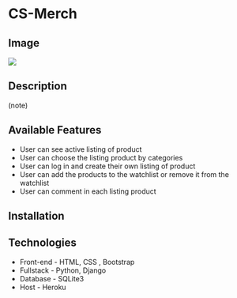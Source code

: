 # CS-Merch
## Image
![](https://user-images.githubusercontent.com/106542253/230991250-7ad8686a-9176-4e27-a42a-c6bcd6c6907c.png)
## Description
(note)
## Available Features
- User can see active listing of product
- User can choose the listing product by categories 
- User can log in and create their own listing of product
- User can add the products to the watchlist or remove it from the watchlist
- User can comment in each listing product
## Installation 
## Technologies
- Front-end - HTML, CSS , Bootstrap
- Fullstack - Python, Django
- Database - SQLite3
- Host - Heroku
